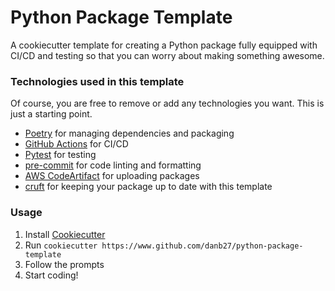 # Python Package Template
A cookiecutter template for creating a Python package fully equipped with CI/CD and testing so that you can worry about making something awesome.

### Technologies used in this template
Of course, you are free to remove or add any technologies you want. This is just a starting point.

- [Poetry](https://python-poetry.org/) for managing dependencies and packaging
- [GitHub Actions](https://docs.github.com/en/actions) for CI/CD
- [Pytest](https://docs.pytest.org/en/stable/) for testing
- [pre-commit](https://pre-commit.com/) for code linting and formatting
- [AWS CodeArtifact](https://aws.amazon.com/codeartifact/) for uploading packages
- [cruft](https://cruft.github.io/cruft/) for keeping your package up to date with this template

### Usage
1. Install [Cookiecutter](https://cookiecutter.readthedocs.io/en/stable/README.html#installation)
2. Run `cookiecutter https://www.github.com/danb27/python-package-template`
3. Follow the prompts
4. Start coding!
